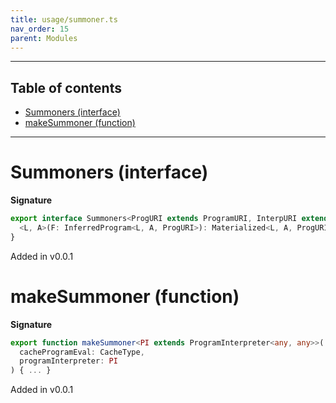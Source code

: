 ```yaml
---
title: usage/summoner.ts
nav_order: 15
parent: Modules
---
```


---

<h2 class="text-delta">Table of contents</h2>

- [Summoners (interface)](#summoners-interface)
- [makeSummoner (function)](#makesummoner-function)

---

# Summoners (interface)

**Signature**

```ts
export interface Summoners<ProgURI extends ProgramURI, InterpURI extends InterpreterURI> {
  <L, A>(F: InferredProgram<L, A, ProgURI>): Materialized<L, A, ProgURI, InterpURI>
}
```

Added in v0.0.1

# makeSummoner (function)

**Signature**

```ts
export function makeSummoner<PI extends ProgramInterpreter<any, any>>(
  cacheProgramEval: CacheType,
  programInterpreter: PI
) { ... }
```

Added in v0.0.1
